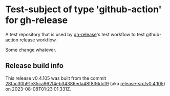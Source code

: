 # Test-subject of type 'github-action' for gh-release

A test repository that is used by [gh-release](https://github.com/kattecon/gh-release)'s test workflow to test github-action release workflow.

Some change whatever.


## Release build info

This release v0.4.105 was built from the commit [28fac30b91e35ca962f4eb34386eda48f836dcf9](https://github.com/kattecon/gh-release-test-ga/tree/28fac30b91e35ca962f4eb34386eda48f836dcf9) (aka [release-src/v0.4.105](https://github.com/kattecon/gh-release-test-ga/tree/release-src/v0.4.105)) on 2023-08-08T01:23:01.331Z.
        